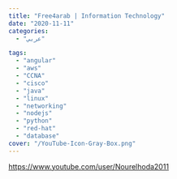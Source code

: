 ```yaml
---
title: "Free4arab | Information Technology"
date: "2020-11-11"
categories:
  - "عربي"

tags:
  - "angular"
  - "aws"
  - "CCNA"
  - "cisco"
  - "java"
  - "linux"
  - "networking"
  - "nodejs"
  - "python"
  - "red-hat"
  - "database"
cover: "/YouTube-Icon-Gray-Box.png"
---
```


https://www.youtube.com/user/Nourelhoda2011

